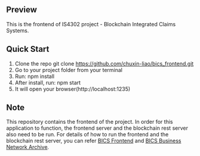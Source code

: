 ## Preview
This is the frontend of IS4302 project - Blockchain Integrated Claims Systems.

## Quick Start
1. Clone the repo git clone https://github.com/chuxin-liao/bics_frontend.git
2. Go to your project folder from your terminal
3. Run: npm install
4. After install, run: npm start
5. It will open your browser(http://localhost:1235)

## Note
This repository contains the frontend of the project. In order for this application to function, the frontend server and the blockchain rest server also need to be run. For details of how to run the frontend and the blockchain rest server, you can refer [BICS Frontend](https://github.com/chuxin-liao/bics_frontend) and [BICS Business Network Archive](https://github.com/chuxin-liao/bics_network_archive).
